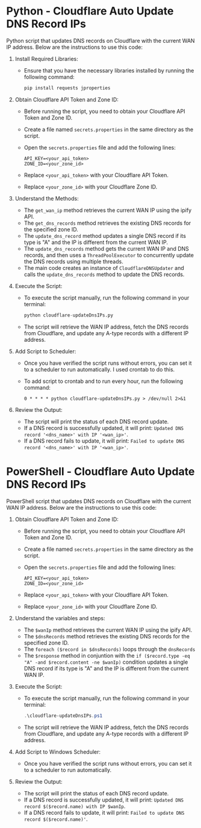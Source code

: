 # Python - Cloudflare Auto Update DNS Record IPs
Python script that updates DNS records on Cloudflare with the current WAN IP address. Below are the instructions to use this code:

1. Install Required Libraries:

   - Ensure that you have the necessary libraries installed by running the following command:
     ```python
     pip install requests jproperties
     ```

2. Obtain Cloudflare API Token and Zone ID:
   - Before running the script, you need to obtain your Cloudflare API Token and Zone ID.
   - Create a file named `secrets.properties` in the same directory as the script.
   - Open the `secrets.properties` file and add the following lines:

     ```
     API_KEY=<your_api_token>
     ZONE_ID=<your_zone_id>
     ```
   - Replace `<your_api_token>` with your Cloudflare API Token.
   - Replace `<your_zone_id>` with your Cloudflare Zone ID.

3. Understand the Methods:
   - The `get_wan_ip` method retrieves the current WAN IP using the ipify API.
   - The `get_dns_records` method retrieves the existing DNS records for the specified zone ID.
   - The `update_dns_record` method updates a single DNS record if its type is "A" and the IP is different from the current WAN IP.
   - The `update_dns_records` method gets the current WAN IP and DNS records, and then uses a `ThreadPoolExecutor` to concurrently update the DNS records using multiple threads.
   - The main code creates an instance of `CloudflareDNSUpdater` and calls the `update_dns_records` method to update the DNS records.

4. Execute the Script:
   - To execute the script manually, run the following command in your terminal:

     ```python
     python cloudflare-updateDnsIPs.py
     ```
   - The script will retrieve the WAN IP address, fetch the DNS records from Cloudflare, and update any A-type records with a different IP address.

5. Add Script to Scheduler:
   - Once you have verified the script runs without errors, you can set it to a scheduler to run automatically. I used crontab to do this.
   - To add script to crontab and to run every hour, run the following command:

      ```crontab -e
      0 * * * * python cloudflare-updateDnsIPs.py > /dev/null 2>&1
      ```

6. Review the Output:
   - The script will print the status of each DNS record update.
   - If a DNS record is successfully updated, it will print: `Updated DNS record '<dns_name>' with IP '<wan_ip>'`.
   - If a DNS record fails to update, it will print: `Failed to update DNS record '<dns_name>' with IP '<wan_ip>'`.


# PowerShell - Cloudflare Auto Update DNS Record IPs
PowerShell script that updates DNS records on Cloudflare with the current WAN IP address. Below are the instructions to use this code:

1. Obtain Cloudflare API Token and Zone ID:
   - Before running the script, you need to obtain your Cloudflare API Token and Zone ID.
   - Create a file named `secrets.properties` in the same directory as the script.
   - Open the `secrets.properties` file and add the following lines:

     ```
     API_KEY=<your_api_token>
     ZONE_ID=<your_zone_id>
     ```
   - Replace `<your_api_token>` with your Cloudflare API Token.
   - Replace `<your_zone_id>` with your Cloudflare Zone ID.

2. Understand the variables and steps:
   - The `$wanIp` method retrieves the current WAN IP using the ipify API.
   - The `$dnsRecords` method retrieves the existing DNS records for the specified zone ID.
   - The `foreach ($record in $dnsRecords)` loops through the `dnsRecords`
   - The `$response` method in conjuntion with the `if ($record.type -eq "A" -and $record.content -ne $wanIp)` condition updates a single DNS record if its type is "A" and the IP is different from the current WAN IP.

3. Execute the Script:
   - To execute the script manually, run the following command in your terminal:

     ```powershell
     .\cloudflare-updateDnsIPs.ps1
     ```
   - The script will retrieve the WAN IP address, fetch the DNS records from Cloudflare, and update any A-type records with a different IP address.

4. Add Script to Windows Scheduler:
   - Once you have verified the script runs without errors, you can set it to a scheduler to run automatically.

5. Review the Output:
   - The script will print the status of each DNS record update.
   - If a DNS record is successfully updated, it will print: `Updated DNS record $($record.name) with IP $wanIp`.
   - If a DNS record fails to update, it will print: `Failed to update DNS record $($record.name)'`.
